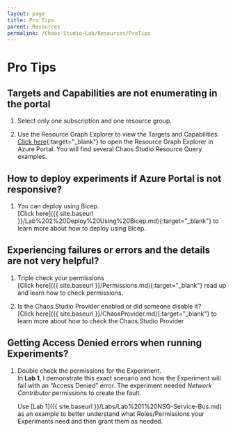 ```yaml
---
layout: page
title: Pro Tips
parent: Resources 
permalink: /Chaos-Studio-Lab/Resources/ProTips
---
```


# Pro Tips
## Targets and Capabilities are not enumerating in the portal
1. Select only one subscription and one resource group.

2. Use the Resource Graph Explorer to view the Targets and Capabilities.  
   [Click here](https://portal.azure.com/#view/HubsExtension/ArgQueryBlade/){:target="_blank"} to open the Resource Graph Explorer in Azure Portal.  You will find several Chaos Studio Resource Query examples.

## How to deploy experiments if Azure Portal is not responsive?
1. You can deploy using Bicep.<br>
   [Click here]({{ site.baseurl }}/Lab%202%20Deploy%20Using%20Bicep.md){:target="_blank"} to learn more about how to deploy using Bicep.

## Experiencing failures or errors and the details are not very helpful?
1. Triple check your permissions<br>
   [Click here]({{ site.baseurl }}/Permissions.md){:target="_blank"} read up and learn how to check permissions.

2. Is the Chaos.Studio Provider enabled or did someone disable it?<br>
   [Click here]({{ site.baseurl }}/ChaosProvider.md){:target="_blank"} to learn more about how to check the Chaos.Studio Provider
   
## Getting Access Denied errors when running Experiments?
1. Double check the permissions for the Experiment.<br>
In **Lab 1**, I demonstrate this exact scenario and how the Experiment will fail with an “Access Denied” error.  The experiment needed *Network Contributor* permissions to create the fault.  

   Use [Lab 1]({{ site.baseurl }}/Labs/Lab%201%20NSG-Service-Bus.md) as an example to better understand what Roles/Permissions your Experiments need and then grant them as needed. 




